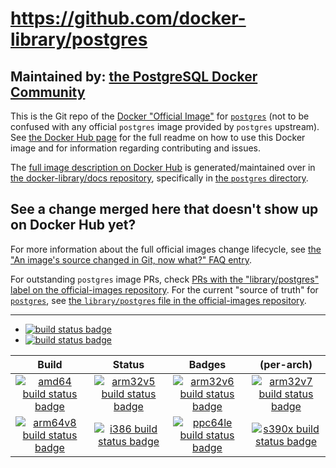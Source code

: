 # https://github.com/docker-library/postgres

## Maintained by: [the PostgreSQL Docker Community](https://github.com/docker-library/postgres)

This is the Git repo of the [Docker "Official Image"](https://github.com/docker-library/official-images#what-are-official-images) for [`postgres`](https://hub.docker.com/_/postgres/) (not to be confused with any official `postgres` image provided by `postgres` upstream). See [the Docker Hub page](https://hub.docker.com/_/postgres/) for the full readme on how to use this Docker image and for information regarding contributing and issues.

The [full image description on Docker Hub](https://hub.docker.com/_/postgres/) is generated/maintained over in [the docker-library/docs repository](https://github.com/docker-library/docs), specifically in [the `postgres` directory](https://github.com/docker-library/docs/tree/master/postgres).

## See a change merged here that doesn't show up on Docker Hub yet?

For more information about the full official images change lifecycle, see [the "An image's source changed in Git, now what?" FAQ entry](https://github.com/docker-library/faq#an-images-source-changed-in-git-now-what).

For outstanding `postgres` image PRs, check [PRs with the "library/postgres" label on the official-images repository](https://github.com/docker-library/official-images/labels/library%2Fpostgres). For the current "source of truth" for [`postgres`](https://hub.docker.com/_/postgres/), see [the `library/postgres` file in the official-images repository](https://github.com/docker-library/official-images/blob/master/library/postgres).

---

-	[![build status badge](https://img.shields.io/travis/docker-library/postgres/master.svg?label=Travis%20CI)](https://travis-ci.org/docker-library/postgres/branches)
-	[![build status badge](https://img.shields.io/jenkins/s/https/doi-janky.infosiftr.net/job/update.sh/job/postgres.svg?label=Automated%20update.sh)](https://doi-janky.infosiftr.net/job/update.sh/job/postgres)

| Build | Status | Badges | (per-arch) |
|:-:|:-:|:-:|:-:|
| [![amd64 build status badge](https://img.shields.io/jenkins/s/https/doi-janky.infosiftr.net/job/multiarch/job/amd64/job/postgres.svg?label=amd64)](https://doi-janky.infosiftr.net/job/multiarch/job/amd64/job/postgres) | [![arm32v5 build status badge](https://img.shields.io/jenkins/s/https/doi-janky.infosiftr.net/job/multiarch/job/arm32v5/job/postgres.svg?label=arm32v5)](https://doi-janky.infosiftr.net/job/multiarch/job/arm32v5/job/postgres) | [![arm32v6 build status badge](https://img.shields.io/jenkins/s/https/doi-janky.infosiftr.net/job/multiarch/job/arm32v6/job/postgres.svg?label=arm32v6)](https://doi-janky.infosiftr.net/job/multiarch/job/arm32v6/job/postgres) | [![arm32v7 build status badge](https://img.shields.io/jenkins/s/https/doi-janky.infosiftr.net/job/multiarch/job/arm32v7/job/postgres.svg?label=arm32v7)](https://doi-janky.infosiftr.net/job/multiarch/job/arm32v7/job/postgres) |
| [![arm64v8 build status badge](https://img.shields.io/jenkins/s/https/doi-janky.infosiftr.net/job/multiarch/job/arm64v8/job/postgres.svg?label=arm64v8)](https://doi-janky.infosiftr.net/job/multiarch/job/arm64v8/job/postgres) | [![i386 build status badge](https://img.shields.io/jenkins/s/https/doi-janky.infosiftr.net/job/multiarch/job/i386/job/postgres.svg?label=i386)](https://doi-janky.infosiftr.net/job/multiarch/job/i386/job/postgres) | [![ppc64le build status badge](https://img.shields.io/jenkins/s/https/doi-janky.infosiftr.net/job/multiarch/job/ppc64le/job/postgres.svg?label=ppc64le)](https://doi-janky.infosiftr.net/job/multiarch/job/ppc64le/job/postgres) | [![s390x build status badge](https://img.shields.io/jenkins/s/https/doi-janky.infosiftr.net/job/multiarch/job/s390x/job/postgres.svg?label=s390x)](https://doi-janky.infosiftr.net/job/multiarch/job/s390x/job/postgres) |

<!-- THIS FILE IS GENERATED BY https://github.com/docker-library/docs/blob/master/generate-repo-stub-readme.sh -->
